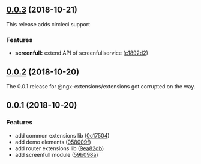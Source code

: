 <a name="0.0.3"></a>
## [0.0.3](https://github.com/ngx-extensions/ngx-extensions/compare/0.0.2...0.0.3) (2018-10-21)

This release adds circleci support

### Features

* **screenfull:** extend API of screenfullservice ([c1892d2](https://github.com/ngx-extensions/ngx-extensions/commit/c1892d2))



<a name="0.0.2"></a>
## [0.0.2](https://github.com/ngx-extensions/ngx-extensions/compare/0.0.1...0.0.2) (2018-10-20)

The 0.0.1 release for @ngx-extensions/extensions got corrupted on the way.

<a name="0.0.1"></a>
## 0.0.1 (2018-10-20)


### Features

* add common extensions lib ([0c17504](https://github.com/ngx-extensions/ngx-extensions/commit/0c17504))
* add demo elements ([058009f](https://github.com/ngx-extensions/ngx-extensions/commit/058009f))
* add router extensions lib ([9ea82db](https://github.com/ngx-extensions/ngx-extensions/commit/9ea82db))
* add screenfull module ([59b098a](https://github.com/ngx-extensions/ngx-extensions/commit/59b098a))



